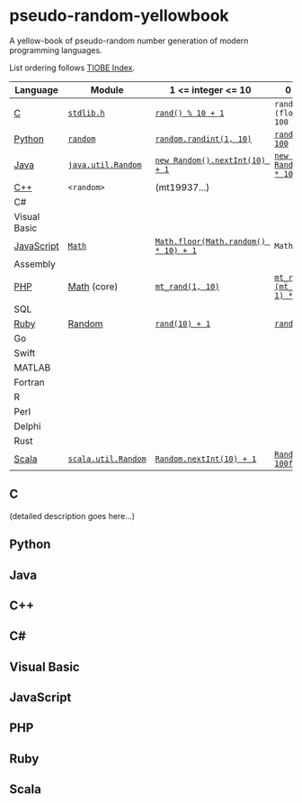 # pseudo-random-yellowbook
A yellow-book of pseudo-random number generation of modern programming languages.

List ordering follows [TIOBE Index](https://www.tiobe.com/tiobe-index/).


| Language | Module | 1 <= integer <= 10 | 0 <= float < 100 |
|----------|--------|--------------------|------------------|
| [C](#c) | [`stdlib.h`](https://pubs.opengroup.org/onlinepubs/9699919799/basedefs/stdlib.h.html) | [`rand() % 10 + 1`](https://www.gnu.org/software/libc/manual/html_node/ISO-Random.html) | `rand() / (float)RAND_MAX * 100` |
| [Python](#python) | [`random`](https://docs.python.org/3/library/random.html) | [`random.randint(1, 10)`](https://docs.python.org/3/library/random.html#random.randint) | [`random.random() * 100`](https://docs.python.org/3/library/random.html#random.random) |
| [Java](#java) | [`java.util.Random`](https://docs.oracle.com/en/java/javase/16/docs/api/java.base/java/util/Random.html) | [`new Random().nextInt(10) + 1`](https://docs.oracle.com/en/java/javase/16/docs/api/java.base/java/util/Random.html#nextInt()) | [`new Random().nextFloat() * 100`](https://docs.oracle.com/en/java/javase/16/docs/api/java.base/java/util/Random.html#nextFloat()) |
| [C++](#C++) | `<random>` | (mt19937...) | |
| C# |
| Visual Basic |
| [JavaScript](#javascript) | [`Math`](https://developer.mozilla.org/docs/Web/JavaScript/Reference/Global_Objects/Math) | [`Math.floor(Math.random() * 10) + 1`](https://developer.mozilla.org/docs/Web/JavaScript/Reference/Global_Objects/Math/random) | `Math.random() * 100` |
| Assembly |
| [PHP](#php) | [Math](https://www.php.net/manual/en/book.math.php) (core) | [`mt_rand(1, 10)`](https://www.php.net/manual/function.rand.php) | [`mt_rand() / (float)(mt_getrandmax() + 1) * 100`](https://www.php.net/manual/en/function.mt-getrandmax.php) |
| SQL |
| [Ruby](#ruby) | [Random](https://ruby-doc.org/core-3.0.2/Random.html) | [`rand(10) + 1`](https://ruby-doc.org/core-3.0.2/Random.html#method-i-rand) | [`rand * 100`](https://ruby-doc.org/core-3.0.2/Random.html#method-i-rand) |
| Go |
| Swift |
| MATLAB |
| Fortran |
| R |
| Perl |
| Delphi |
| Rust |
| [Scala](#scala) | [`scala.util.Random`](https://www.scala-lang.org/api/3.0.2/scala/util/Random.html) | [`Random.nextInt(10) + 1`](https://www.scala-lang.org/api/3.0.2/scala/util/Random.html#nextInt-fffffbe0) | [`Random.between(1f, 100f)`](https://www.scala-lang.org/api/3.0.2/scala/util/Random.html#between-44b) |


## C

(detailed description goes here...)

## Python

## Java

## C++

## C#

## Visual Basic

## JavaScript

## PHP

## Ruby

## Scala

